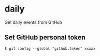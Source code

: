 # daily
Get daily events from GitHub


## Set GitHub personal token

```
$ git config --global "github.token" xxxxx
```
